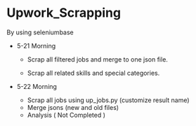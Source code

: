 # Upwork_Scrapping

By using seleniumbase

- 5-21 Morning
  - Scrap all filtered jobs and merge to one json file.
  
  - Scrap all related skills and special categories.

- 5-22 Morning
  
  - Scrap all jobs using up_jobs.py (customize result name)
  - Merge jsons (new and old files)
  - Analysis ( Not Completed )
  
  
